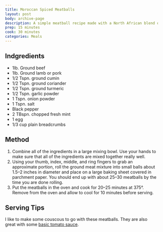 ```yaml
---
title: Moroccan Spiced Meatballs
layout: post
body: archive-page
description: A simple meatball recipe made with a North African blend of spices and fresh mint
prep: 15 minutes
cook: 30 minutes
categories: Meals
---
```


## Indgredients
- 1lb. Ground beef
- 1lb. Ground lamb or pork
- 1/2 Tspn. ground cumin
- 1/2 Tspn. ground coriander
- 1/2 Tspn. ground turmeric
- 1/2 Tspn. garlic powder
- 1 Tspn. onion powder
- 1 Tspn. salt
- Black pepper
- 2 TBspn. chopped fresh mint
- 1 egg
- 1/3 cup plain breadcrumbs

## Method
1. Combine all of the ingredients in a large mixing bowl. Use your hands to make sure that all of the ingredients are mixed together really well.
2. Using your thumb, index, middle, and ring fingers to grab an approximate portion, roll the ground meat mixture into small balls about 1.5–2 inches in diameter and place on a large baking sheet covered in parchment paper. You should end up with about 25–30 meatballs by the time you are done rolling.
3. Put the meatballs in the oven and cook for 20–25 minutes at 375°. Remove from the oven and allow to cool for 10 minutes before serving.

## Serving Tips
I like to make some couscous to go with these meatballs. They are also great with some [basic tomato sauce](http://recipes.levimcg.com/sauces/basic-marinara.html).